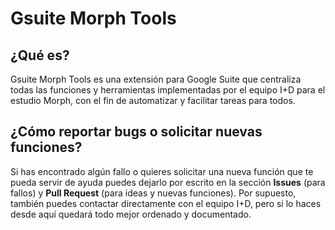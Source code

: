 # Gsuite Morph Tools
## ¿Qué es?
Gsuite Morph Tools es una extensión para Google Suite que centraliza todas las funciones y herramientas implementadas por el equipo I+D para el estudio Morph, con el fin de automatizar y facilitar tareas para todos.

## ¿Cómo reportar bugs o solicitar nuevas funciones?
Si has encontrado algún fallo o quieres solicitar una nueva función que te pueda servir de ayuda puedes dejarlo por escrito en la sección **Issues** (para fallos) y **Pull Request** (para ideas y nuevas funciones). Por supuesto, también puedes contactar directamente con el equipo I+D, pero si lo haces desde aquí quedará todo mejor ordenado y documentado.
